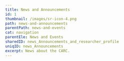 ```yaml
---
title: News and Announcements
id: 1
thumbnail: /images/sr-icon-4.png
path: news-and-announcements
parentPath: news-and-events
cat: navigation
parentEle: News and Events
sharedID: news_Announcements_and_researcher_profile
uniqID: news_Announcements
excerpt: News about the CARC.
---
```


